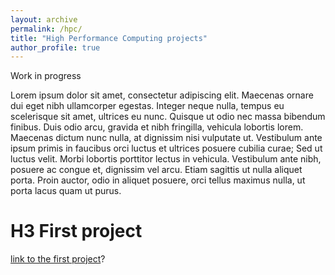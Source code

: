 ```yaml
---
layout: archive
permalink: /hpc/
title: "High Performance Computing projects"
author_profile: true
---
```


Work in progress

Lorem ipsum dolor sit amet, consectetur adipiscing elit. Maecenas ornare dui eget
nibh ullamcorper egestas. Integer neque nulla, tempus eu scelerisque sit amet, ultrices eu nunc.
Quisque ut odio nec massa bibendum finibus. Duis odio arcu, gravida et nibh fringilla,
vehicula lobortis lorem. Maecenas dictum nunc nulla, at dignissim nisi vulputate ut.
Vestibulum ante ipsum primis in faucibus orci luctus et ultrices posuere cubilia curae;
Sed ut luctus velit. Morbi lobortis porttitor lectus in vehicula. Vestibulum ante nibh,
posuere ac congue et, dignissim vel arcu. Etiam sagittis ut nulla aliquet porta.
Proin auctor, odio in aliquet posuere, orci tellus maximus nulla, ut porta lacus quam ut purus.


# H3 First project

[link to the first project](https://vritzenthaler.github.io/portfolio.github.io/project1/)?
